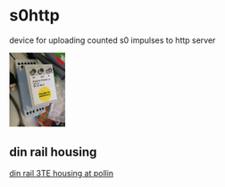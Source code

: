 # s0http
device for uploading counted s0 impulses to http server

<img style="width: 100px;" src="https://raw.githubusercontent.com/mistay/s0http/master/media/IMG_7551.JPG" />

## din rail housing
[din rail 3TE housing at pollin](http://www.pollin.de/shop/dt/NDU4OTM1OTk-/Bauelemente_Bauteile/Gehaeuse/Hutschienengehaeuse_2_C_35x71x90_mm.html)

